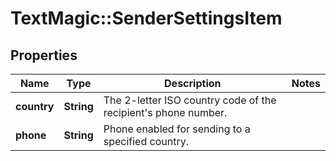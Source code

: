 # TextMagic::SenderSettingsItem

## Properties
Name | Type | Description | Notes
------------ | ------------- | ------------- | -------------
**country** | **String** | The 2-letter ISO country code of the recipient&#39;s phone number.  | 
**phone** | **String** | Phone enabled for sending to a specified country. | 


